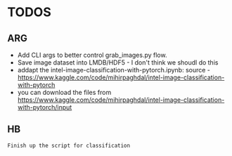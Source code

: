 # TODOS

## ARG
- Add CLI args to better control grab\_images.py flow.
- Save image dataset into LMDB/HDF5 - I don't think we shoudl do this
- addapt the intel-image-classification-with-pytorch.ipynb: source - https://www.kaggle.com/code/mihirpaghdal/intel-image-classification-with-pytorch
- you can download the files from https://www.kaggle.com/code/mihirpaghdal/intel-image-classification-with-pytorch/input

## HB
    Finish up the script for classification